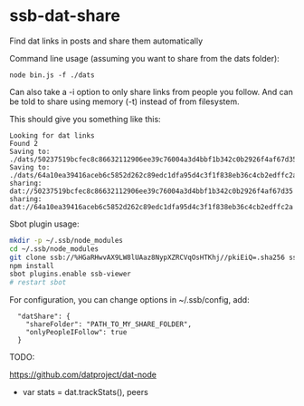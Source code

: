 # ssb-dat-share

Find dat links in posts and share them automatically

Command line usage (assuming you want to share from the dats folder):

```
node bin.js -f ./dats
```

Can also take a -i option to only share links from people you
follow. And can be told to share using memory (-t) instead of from
filesystem.

This should give you something like this:

```
Looking for dat links
Found 2
Saving to: ./dats/50237519bcfec8c86632112906ee39c76004a3d4bbf1b342c0b2926f4af67d35
Saving to: ./dats/64a10ea39416aceb6c5852d262c89edc1dfa95d4c3f1f838eb36c4cb2edffc2a
sharing: dat://50237519bcfec8c86632112906ee39c76004a3d4bbf1b342c0b2926f4af67d35
sharing: dat://64a10ea39416aceb6c5852d262c89edc1dfa95d4c3f1f838eb36c4cb2edffc2a
```

Sbot plugin usage:
```sh
mkdir -p ~/.ssb/node_modules
cd ~/.ssb/node_modules
git clone ssb://%HGaRHwvAX9LW8lUAaz8NypXZRCVqOsHTKhj//pkiEiQ=.sha256 ssb-dat-share && cd ssb-dat-share
npm install
sbot plugins.enable ssb-viewer
# restart sbot
```

For configuration, you can change options in ~/.ssb/config, add:

```
  "datShare": {
    "shareFolder": "PATH_TO_MY_SHARE_FOLDER",
    "onlyPeopleIFollow": true
  }
```

TODO:

  https://github.com/datproject/dat-node
  
  - var stats = dat.trackStats(), peers
